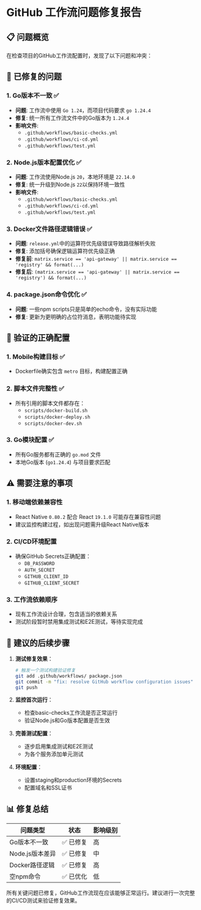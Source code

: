 # GitHub 工作流问题修复报告

## 📋 问题概览

在检查项目的GitHub工作流配置时，发现了以下问题和冲突：

## 🔧 已修复的问题

### 1. Go版本不一致 ✅

- **问题**: 工作流中使用 `Go 1.24`，而项目代码要求 `go 1.24.4`
- **修复**: 统一所有工作流文件中的Go版本为 `1.24.4`
- **影响文件**:
  - `.github/workflows/basic-checks.yml`
  - `.github/workflows/ci-cd.yml`
  - `.github/workflows/test.yml`

### 2. Node.js版本配置优化 ✅

- **问题**: 工作流使用Node.js `20`，本地环境是 `22.14.0`
- **修复**: 统一升级到Node.js `22`以保持环境一致性
- **影响文件**:
  - `.github/workflows/basic-checks.yml`
  - `.github/workflows/ci-cd.yml`
  - `.github/workflows/test.yml`

### 3. Docker文件路径逻辑错误 ✅

- **问题**: `release.yml`中的运算符优先级错误导致路径解析失败
- **修复**: 添加括号确保逻辑运算符优先级正确
- **修复前**: `matrix.service == 'api-gateway' || matrix.service == 'registry' && format(...)`
- **修复后**: `(matrix.service == 'api-gateway' || matrix.service == 'registry') && format(...)`

### 4. package.json命令优化 ✅

- **问题**: 一些npm scripts只是简单的echo命令，没有实际功能
- **修复**: 更新为更明确的占位符消息，表明功能待实现

## 🎯 验证的正确配置

### 1. Mobile构建目标 ✅

- Dockerfile确实包含 `metro` 目标，构建配置正确

### 2. 脚本文件完整性 ✅

- 所有引用的脚本文件都存在：
  - `scripts/docker-build.sh`
  - `scripts/docker-deploy.sh`
  - `scripts/docker-dev.sh`

### 3. Go模块配置 ✅

- 所有Go服务都有正确的 `go.mod` 文件
- 本地Go版本 (`go1.24.4`) 与项目要求匹配

## ⚠️ 需要注意的事项

### 1. 移动端依赖兼容性

- React Native `0.80.2` 配合 React `19.1.0` 可能存在兼容性问题
- 建议监控构建过程，如出现问题需升级React Native版本

### 2. CI/CD环境配置

- 确保GitHub Secrets正确配置：
  - `DB_PASSWORD`
  - `AUTH_SECRET`
  - `GITHUB_CLIENT_ID`
  - `GITHUB_CLIENT_SECRET`

### 3. 工作流依赖顺序

- 现有工作流设计合理，包含适当的依赖关系
- 测试阶段暂时禁用集成测试和E2E测试，等待实现完成

## 🚀 建议的后续步骤

1. **测试修复效果**：

   ```bash
   # 触发一个测试构建验证修复
   git add .github/workflows/ package.json
   git commit -m "fix: resolve GitHub workflow configuration issues"
   git push
   ```

2. **监控首次运行**：
   - 检查basic-checks工作流是否正常运行
   - 验证Node.js和Go版本配置是否生效

3. **完善测试配置**：
   - 逐步启用集成测试和E2E测试
   - 为各个服务添加单元测试

4. **环境配置**：
   - 设置staging和production环境的Secrets
   - 配置域名和SSL证书

## 📊 修复总结

| 问题类型 | 状态 | 影响级别 |
|---------|------|----------|
| Go版本不一致 | ✅ 已修复 | 高 |
| Node.js版本差异 | ✅ 已修复 | 中 |
| Docker路径逻辑 | ✅ 已修复 | 高 |
| 空npm命令 | ✅ 已优化 | 低 |

所有关键问题已修复，GitHub工作流现在应该能够正常运行。建议进行一次完整的CI/CD测试来验证修复效果。
